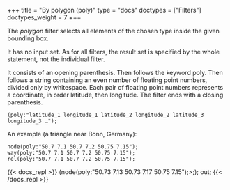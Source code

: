 +++
title = "By polygon (poly)"
type = "docs"
doctypes = ["Filters"]
doctypes_weight = 7
+++

The _polygon_ filter selects all elements of the chosen type inside the given bounding box.

It has no input set. As for all filters, the result set is specified by the whole statement, not the individual filter.

It consists of an opening parenthesis. Then follows the keyword poly. Then follows a string containing an even number of floating point numbers, divided only by whitespace. Each pair of floating point numbers represents a coordinate, in order latitude, then longitude. The filter ends with a closing parenthesis.

    (poly:"latitude_1 longitude_1 latitude_2 longitude_2 latitude_3 longitude_3 …");

An example (a triangle near Bonn, Germany):

    node(poly:"50.7 7.1 50.7 7.2 50.75 7.15");
    way(poly:"50.7 7.1 50.7 7.2 50.75 7.15");
    rel(poly:"50.7 7.1 50.7 7.2 50.75 7.15");

{{< docs_repl >}}
(node(poly:"50.73 7.13 50.73 7.17 50.75 7.15");>;);
out;
{{< /docs_repl >}}
